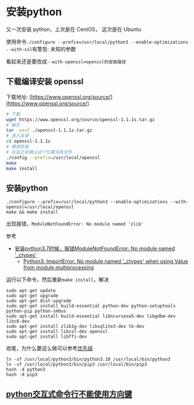 # 安装python

又一次安装 python，上次是在 CentOS， 这次是在 Ubuntu

使用命令`./configure --prefix=/usr/local/python3 --enable-optimizations --with-ssl`有警告: 未知的参数

看起来还是要改成`--with-openssl=openssl的安装路径`

## 下载编译安装 openssl

下载地址: [https://www.openssl.org/source/](https://www.openssl.org/source/)

```bash
# 下载
wget https://www.openssl.org/source/openssl-1.1.1s.tar.gz
# 解压
tar -zxvf ./openssl-1.1.1s.tar.gz
# 进入目录
cd openssl-1.1.1s
# 编译安装
# 在这之前确认这个位置没有文件
./config --prefix=/usr/local/openssl
make
make install
```

## 安装python

```
./configure --prefix=/usr/local/python3 --enable-optimizations --with-openssl=/usr/local/openssl
make && make install
```

出现报错，`ModuleNotFoundError: No module named 'zlib'`

参考

- [安装python3.7时候，报错ModuleNotFoundError: No module named '_ctypes'](https://blog.csdn.net/wang725/article/details/79905612)
  - [Python3: ImportError: No module named '_ctypes' when using Value from module multiprocessing](https://stackoverflow.com/questions/27022373/python3-importerror-no-module-named-ctypes-when-using-value-from-module-mul)

运行以下命令，然后重新`make install`，解决

```
sudo apt-get update
sudo apt-get upgrade
sudo apt-get dist-upgrade
sudo apt-get install build-essential python-dev python-setuptools python-pip python-smbus
sudo apt-get install build-essential libncursesw5-dev libgdbm-dev libc6-dev
sudo apt-get install zlib1g-dev libsqlite3-dev tk-dev
sudo apt-get install libssl-dev openssl
sudo apt-get install libffi-dev
```

收尾，为什么要这么做可以参考[优先级](优先级.md)

```
ln -sf /usr/local/python3/bin/python3.10 /usr/local/bin/python3
ln -sf /usr/local/python3/bin/pip3 /usr/local/bin/pip3
hash -d python3
hash -d pip3
```

## [python交互式命令行不能使用方向键](/blogs/2023-01-24-python命令行不能使用方向键.md)